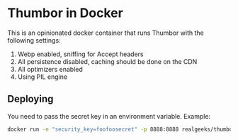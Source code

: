 # Thumbor in Docker

This is an opinionated docker container that runs Thumbor with the following settings:

1. Webp enabled, sniffing for Accept headers
2. All persistence disabled, caching should be done on the CDN
3. All optimizers enabled
4. Using PIL engine

## Deploying

You need to pass the secret key in an environment variable.  Example:

```bash
docker run -e "security_key=foofoosecret" -p 8888:8888 realgeeks/thumbor
```
